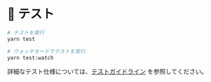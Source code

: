 # 🧪 テスト

```bash
# テストを実行
yarn test

# ウォッチモードでテストを実行
yarn test:watch
```

詳細なテスト仕様については、[テストガイドライン](../testing/README.md) を参照してください。
